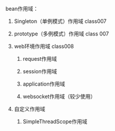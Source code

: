 bean作用域：

1. Singleton（单例模式）作用域 class007

2. prototype（多例模式）作用域 class 007

3. web环境作用域 class008

    1. request作用域
    
    2. session作用域
    
    3. application作用域
    
    4. websocket作用域（较少使用）
  
4. 自定义作用域

    1. SimpleThreadScope作用域